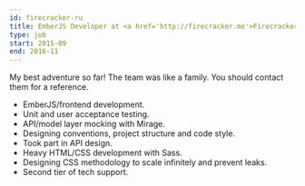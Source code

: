 ```yaml
---
id: firecracker-ru
title: EmberJS Developer at <a href='http://firecracker.me'>Firecracker.me</a>, US
type: job
start: 2015-09
end: 2016-11
---
```


My best adventure so far! The team was like a family. You should contact them for a reference.

*   EmberJS/frontend development.
*   Unit and user acceptance testing.
*   API/model layer mocking with Mirage.
*   Designing conventions, project structure and code style.
*   Took part in API design.
*   Heavy HTML/CSS development with Sass.
*   Designing CSS methodology to scale infinitely and prevent leaks.
*   Second tier of tech support.
